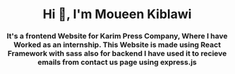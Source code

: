 <h1 align="center">Hi 👋, I'm Moueen Kiblawi </h1>
<h3 align="center">It's a frontend Website for Karim Press Company, Where I have Worked as an internship. This Website is made using React Framework with sass also for backend I have used it to recieve emails from contact us page using express.js  </h3>
